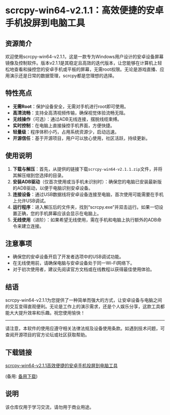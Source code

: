 # scrcpy-win64-v2.1.1：高效便捷的安卓手机投屏到电脑工具

## 资源简介

欢迎使用scrcpy-win64-v2.1.1，这是一款专为Windows用户设计的安卓设备屏幕镜像及控制软件。版本v2.1.1是其稳定且高效的迭代版本，让您能够在计算机上轻松地查看和操控您的安卓手机或平板的屏幕，无需root权限。无论是游戏直播、应用演示还是日常的数据管理，scrcpy都是您理想的选择。

## 特性亮点

- **无需Root**：保护设备安全，无需对手机进行root即可使用。
- **高清流畅**：支持全高清视频传输，确保视觉体验流畅无阻。
- **无线操作**（可选）：通过ADB无线连接，摆脱线缆束缚。
- **实时控制**：在电脑上直接操控手机界面，方便快捷。
- **轻量级**：程序体积小巧，占用系统资源少，启动迅速。
- **开源信任**：基于开源项目，用户可以放心使用，社区活跃，持续更新。

## 使用说明

1. **下载与解压**：首先，从提供的链接下载`scrcpy-win64-v2.1.1.zip`文件，并将其解压缩到您选择的目录。
2. **安装ADB驱动**（仅首次使用或当手机未识别时）：确保您的电脑已安装最新版的ADB驱动，以便于电脑识别安卓设备。
3. **连接设备**：通过USB数据线将安卓设备连接至电脑，首次使用可能需要在手机上允许USB调试。
4. **运行程序**：进入解压后的文件夹，找到“scrcpy.exe”并双击运行。如果一切设置正确，您的手机屏幕应该会显示在电脑上。
5. **无线使用**（进阶）：如果希望无线使用，需在手机和电脑上执行额外的ADB命令来建立连接。

## 注意事项

- 确保您的安卓设备开启了开发者选项中的USB调试功能。
- 在无线使用前，请确保电脑与安卓设备处于同一Wi-Fi网络下。
- 对于初次使用者，建议先阅读官方文档或在线教程以获得最佳使用体验。

## 结语

scrcpy-win64-v2.1.1为您提供了一种简单而强大的方式，让安卓设备与电脑之间的交互变得直观便利。无论是工作上的演示需求，还是个人娱乐分享，这款工具都能大大提升效率和乐趣。祝您使用愉快！

---

请注意，本软件的使用应遵守相关法律法规及设备使用条款。如遇到技术问题，可查阅开源项目的官方论坛或社区获取帮助。

## 下载链接
[scrcpy-win64-v2.1.1高效便捷的安卓手机投屏到电脑工具](https://pan.quark.cn/s/b8bafe975b60) 

(备用: [备用下载](https://pan.baidu.com/s/1FbDQ7eizHM6BbcbR005lhw?pwd=1234))

## 说明

该仓库仅用于学习交流，请勿用于商业用途。
